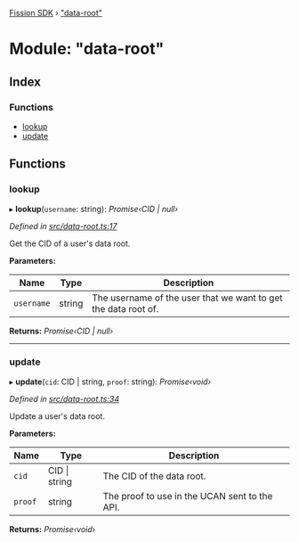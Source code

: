 [Fission SDK](../README.md) › ["data-root"](_data_root_.md)

# Module: "data-root"

## Index

### Functions

* [lookup](_data_root_.md#lookup)
* [update](_data_root_.md#update)

## Functions

###  lookup

▸ **lookup**(`username`: string): *Promise‹CID | null›*

*Defined in [src/data-root.ts:17](https://github.com/fission-suite/webnative/blob/74901c2/src/data-root.ts#L17)*

Get the CID of a user's data root.

**Parameters:**

Name | Type | Description |
------ | ------ | ------ |
`username` | string | The username of the user that we want to get the data root of.  |

**Returns:** *Promise‹CID | null›*

___

###  update

▸ **update**(`cid`: CID | string, `proof`: string): *Promise‹void›*

*Defined in [src/data-root.ts:34](https://github.com/fission-suite/webnative/blob/74901c2/src/data-root.ts#L34)*

Update a user's data root.

**Parameters:**

Name | Type | Description |
------ | ------ | ------ |
`cid` | CID &#124; string | The CID of the data root. |
`proof` | string | The proof to use in the UCAN sent to the API.  |

**Returns:** *Promise‹void›*
